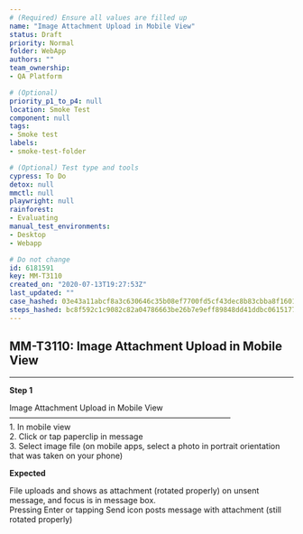 ```yaml
---
# (Required) Ensure all values are filled up
name: "Image Attachment Upload in Mobile View"
status: Draft
priority: Normal
folder: WebApp
authors: ""
team_ownership: 
- QA Platform

# (Optional)
priority_p1_to_p4: null
location: Smoke Test
component: null
tags: 
- Smoke test
labels: 
- smoke-test-folder

# (Optional) Test type and tools
cypress: To Do
detox: null
mmctl: null
playwright: null
rainforest: 
- Evaluating
manual_test_environments: 
- Desktop
- Webapp

# Do not change
id: 6181591
key: MM-T3110
created_on: "2020-07-13T19:27:53Z"
last_updated: ""
case_hashed: 03e43a11abcf8a3c630646c35b08ef7700fd5cf43dec8b83cbba8f1601ecd67eb3ebb5e2c5bf7f465d4538d17bc705b2
steps_hashed: bc8f592c1c9082c82a04786663be26b7e9eff89848dd41ddbc0615177915624cc2c94113a2c352fe50ce7ca0be63f67b
---
```


<!-- (Auto-generated) Based on frontmatter's "key" and "name" -->

## MM-T3110: Image Attachment Upload in Mobile View

---

**Step 1**

Image Attachment Upload in Mobile View\
————————————————————————————\
1\. In mobile view\
2\. Click or tap paperclip in message\
3\. Select image file (on mobile apps, select a photo in portrait orientation that was taken on your phone)

**Expected**

File uploads and shows as attachment (rotated properly) on unsent message, and focus is in message box.\
Pressing Enter or tapping Send icon posts message with attachment (still rotated properly)

